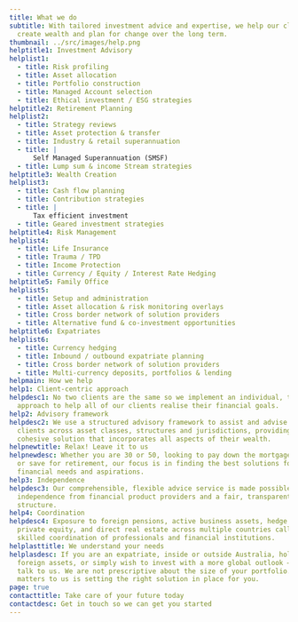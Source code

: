 ```yaml
---
title: What we do
subtitle: With tailored investment advice and expertise, we help our clients to
  create wealth and plan for change over the long term.
thumbnail: ../src/images/help.png
helptitle1: Investment Advisory
helplist1:
  - title: Risk profiling
  - title: Asset allocation
  - title: Portfolio construction
  - title: Managed Account selection
  - title: Ethical investment / ESG strategies
helptitle2: Retirement Planning
helplist2:
  - title: Strategy reviews
  - title: Asset protection & transfer
  - title: Industry & retail superannuation
  - title: |
      Self Managed Superannuation (SMSF)
  - title: Lump sum & income Stream strategies
helptitle3: Wealth Creation
helplist3:
  - title: Cash flow planning
  - title: Contribution strategies
  - title: |
      Tax efficient investment
  - title: Geared investment strategies
helptitle4: Risk Management
helplist4:
  - title: Life Insurance
  - title: Trauma / TPD
  - title: Income Protection
  - title: Currency / Equity / Interest Rate Hedging
helptitle5: Family Office
helplist5:
  - title: Setup and administration
  - title: Asset allocation & risk monitoring overlays
  - title: Cross border network of solution providers
  - title: Alternative fund & co-investment opportunities
helptitle6: Expatriates
helplist6:
  - title: Currency hedging
  - title: Inbound / outbound expatriate planning
  - title: Cross border network of solution providers
  - title: Multi-currency deposits, portfolios & lending
helpmain: How we help
help1: Client-centric approach
helpdesc1: No two clients are the same so we implement an individual, tailored
  approach to help all of our clients realise their financial goals.
help2: Advisory framework
helpdesc2: We use a structured advisory framework to assist and advise our
  clients across asset classes, structures and jurisdictions, providing a
  cohesive solution that incorporates all aspects of their wealth.
helpnewtitle: Relax! Leave it to us
helpnewdesc: Whether you are 30 or 50, looking to pay down the mortgage quicker
  or save for retirement, our focus is in finding the best solutions for your
  financial needs and aspirations.
help3: Independence
helpdesc3: Our comprehensible, flexible advice service is made possible by our
  independence from financial product providers and a fair, transparent flat fee
  structure.
help4: Coordination
helpdesc4: Exposure to foreign pensions, active business assets, hedge funds,
  private equity, and direct real estate across multiple countries calls for the
  skilled coordination of professionals and financial institutions.
helplasttitle: We understand your needs
helplasdesc: If you are an expatriate, inside or outside Australia, holding
  foreign assets, or simply wish to invest with a more global outlook — then
  talk to us. We are not prescriptive about the size of your portfolio. What
  matters to us is setting the right solution in place for you.
page: true
contacttitle: Take care of your future today
contactdesc: Get in touch so we can get you started
---
```

